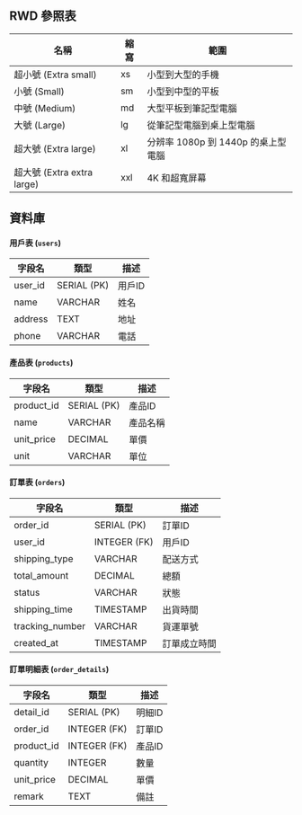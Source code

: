 ## RWD 參照表
| 名稱                      | 縮寫 | 範圍                  |
|---------------------------|-----|-----------------------|
| 超小號 (Extra small)       | xs  | 小型到大型的手機       | < 600px                |
| 小號 (Small)              | sm  | 小型到中型的平板       | 600px > < 960px        |
| 中號 (Medium)             | md  | 大型平板到筆記型電腦   | 960px > < 1280px       |
| 大號 (Large)              | lg  | 從筆記型電腦到桌上型電腦 | 1280px > < 1920px      |
| 超大號 (Extra large)      | xl  | 分辨率 1080p 到 1440p 的桌上型電腦 | 1920px > < 2560px |
| 超大號 (Extra extra large)| xxl | 4K 和超寬屏幕           | > 2560px               |

## 資料庫
#### 用戶表 (`users`)

| 字段名    | 類型         | 描述     |
|----------|------------|---------|
| user_id  | SERIAL (PK) | 用戶ID   |
| name     | VARCHAR     | 姓名     |
| address  | TEXT        | 地址     |
| phone    | VARCHAR     | 電話     |

#### 產品表 (`products`)

| 字段名      | 類型          | 描述   |
|-----------|-------------|------|
| product_id | SERIAL (PK) | 產品ID |
| name       | VARCHAR     | 產品名稱 |
| unit_price | DECIMAL     | 單價   |
| unit       | VARCHAR     | 單位   |

#### 訂單表 (`orders`)

| 字段名         | 類型         | 描述        |
|---------------|------------|------------|
| order_id      | SERIAL (PK) | 訂單ID      |
| user_id       | INTEGER (FK) | 用戶ID     |
| shipping_type | VARCHAR     | 配送方式    |
| total_amount  | DECIMAL     | 總額       |
| status        | VARCHAR     | 狀態       |
| shipping_time | TIMESTAMP   | 出貨時間    |
| tracking_number | VARCHAR   | 貨運單號    |
| created_at    | TIMESTAMP   | 訂單成立時間 |

#### 訂單明細表 (`order_details`)

| 字段名        | 類型          | 描述       |
|--------------|-------------|-----------|
| detail_id    | SERIAL (PK) | 明細ID     |
| order_id     | INTEGER (FK) | 訂單ID     |
| product_id   | INTEGER (FK) | 產品ID     |
| quantity     | INTEGER     | 數量       |
| unit_price   | DECIMAL     | 單價       |
| remark       | TEXT        | 備註       |
